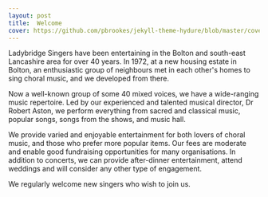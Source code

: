 ```yaml
---
layout: post
title:  Welcome
cover: https://github.com/pbrookes/jekyll-theme-hydure/blob/master/cover.jpg?raw=true
---
```

Ladybridge Singers have been entertaining in the Bolton and south-east Lancashire area for over 40 years. In 1972, at a new housing estate in Bolton, an enthusiastic group of neighbours met in each other's homes to sing choral music, and we developed from there.

Now a well-known group of some 40 mixed voices, we have a wide-ranging music repertoire. Led by our experienced and talented musical director, Dr Robert Aston, we perform everything from sacred and classical music, popular songs, songs from the shows, and music hall.

We provide varied and enjoyable entertainment for both lovers of choral music, and those who prefer more popular items. Our fees are moderate and enable good fundraising opportunities for many organisations. In addition to concerts, we can provide after-dinner entertainment, attend weddings and will consider any other type of engagement.

We regularly welcome new singers who wish to join us.
